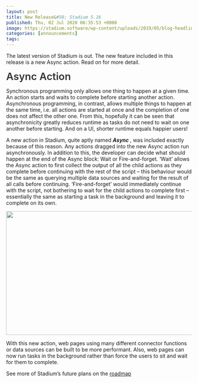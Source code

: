 ```yaml
---
layout: post
title: New Release&#58; Stadium 5.16
published: Thu, 02 Jul 2020 06:35:53 +0000
image: https://stadium.software/wp-content/uploads/2019/05/blog-headliners-02-650x350.jpg
categories: [announcements]
tags: 
---
```


<p>The latest version of Stadium is out. <span style="font-weight: 400;">The new feature included in this release is a new Async action. Read on for more detail.</span>
</p>
<p>
<span style="color: #333333; font-size: 1.95em; font-weight: 600;">Async Action</span>
</p>
<p>
<span style="font-weight: 400;">Synchronous programming only allows one thing to happen at a given time. An action starts and waits to complete before starting another action. Asynchronous programming, in contrast, allows multiple things to happen at the same time, i.e. all actions are started at once and the completion of one does not affect the other one. From this, hopefully it can be seen that asynchronicity greatly reduces runtime as tasks do not need to wait on one another before starting. And on a UI, shorter runtime equals happier users!</span>
</p>
<p>
<span style="font-weight: 400;">A new action in Stadium, quite aptly named </span>
<b>
<i>Async</i>
</b>
<span style="font-weight: 400;">, was included exactly because of this reason. Any actions dragged into the new Async action run asynchronously. In addition to this, the developer can decide what should happen at the end of the Async block: Wait or Fire-and-forget. ‘Wait’ allows the Async action to first collect the output of all the child actions as they complete before continuing with the rest of the script &#8211; this behaviour would be the same as querying multiple data sources and waiting for the result of all calls before continuing. ‘Fire-and-forget’ would immediately continue with the script, not bothering to wait for the child actions to complete first &#8211; essentially the same as starting a task in the background and leaving it to complete on its own.</span>
</p>
<p>
<img loading="lazy" class="alignnone  wp-image-1648" src="https://stadium.software/wp-content/uploads/2020/07/Screenshot-2020-07-02-at-08.34.56-300x178.png" alt="" width="564" height="335" srcset="https://stadium.software/wp-content/uploads/2020/07/Screenshot-2020-07-02-at-08.34.56-300x178.png 300w, https://stadium.software/wp-content/uploads/2020/07/Screenshot-2020-07-02-at-08.34.56.png 642w" sizes="(max-width: 564px) 100vw, 564px"/>
</p>
<p>
<span style="font-weight: 400;">With this new action, web pages using many different connector functions or data sources can be built to be more performant. Also, web pages can now run tasks in the background rather than force the users to sit and wait for them to complete.</span>
</p>
<p>See more of Stadium’s future plans on the <a href="https://stadium.software/stadium-5-roadmap/">roadmap</a>
</p>